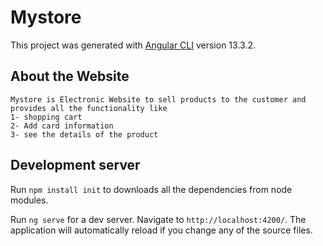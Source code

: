 # Mystore

This project was generated with [Angular CLI](https://github.com/angular/angular-cli) version 13.3.2.

## About the Website 
	Mystore is Electronic Website to sell products to the customer and provides all the functionality like 
	1- shopping cart
	2- Add card information 
	3- see the details of the product


## Development server
Run `npm install init` to downloads all the dependencies from node modules.

Run `ng serve` for a dev server. Navigate to `http://localhost:4200/`. The application will automatically reload if you change any of the source files.

